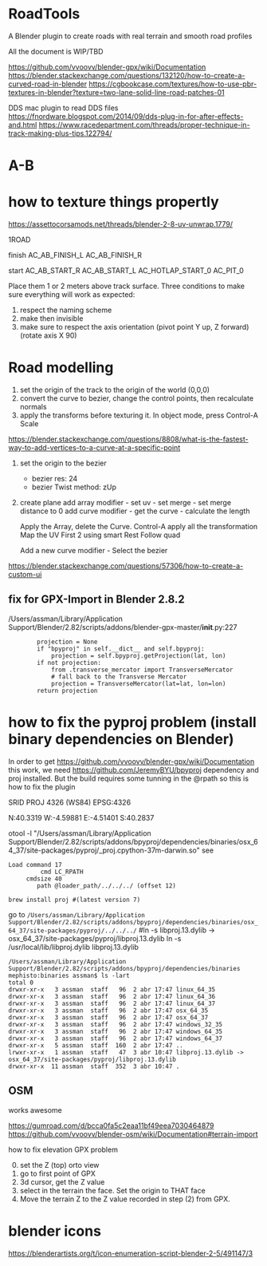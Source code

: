 # RoadTools
A Blender plugin to create roads with real terrain and smooth road profiles

All the document is WIP/TBD

https://github.com/vvoovv/blender-gpx/wiki/Documentation
https://blender.stackexchange.com/questions/132120/how-to-create-a-curved-road-in-blender
https://cgbookcase.com/textures/how-to-use-pbr-textures-in-blender?texture=two-lane-solid-line-road-patches-01

DDS mac plugin to read DDS files
https://fnordware.blogspot.com/2014/09/dds-plug-in-for-after-effects-and.html
https://www.racedepartment.com/threads/proper-technique-in-track-making-plus-tips.122794/
# A-B


# how to texture things propertly
https://assettocorsamods.net/threads/blender-2-8-uv-unwrap.1779/

1ROAD

finish
AC_AB_FINISH_L
AC_AB_FINISH_R

start
AC_AB_START_R
AC_AB_START_L
AC_HOTLAP_START_0
AC_PIT_0

Place them 1 or 2 meters above track surface. Three conditions to make sure everything will work as expected:
1. respect the naming scheme
2. make then invisible
3. make sure to respect the axis orientation (pivot point Y up, Z forward) (rotate axis X 90)

# Road modelling

1) set the origin of the track to the origin of the world (0,0,0)
2) convert the curve to bezier, change the control points, then recalculate normals
3) apply the transforms before texturing it. In object mode, press Control-A Scale


https://blender.stackexchange.com/questions/8808/what-is-the-fastest-way-to-add-vertices-to-a-curve-at-a-specific-point


1) set the origin to the bezier
    - bezier res: 24
    - bezier Twist method: zUp

2) create plane
    add array modifier
        - set uv
        - set merge
        - set merge distance to 0
    add curve modifier
        - get the curve
        - calculate the length

    Apply the Array, delete the Curve.
    Control-A apply all the transformation
    Map the UV
    First 2 using smart
    Rest Follow quad

    Add a new curve modifier
        - Select the bezier

https://blender.stackexchange.com/questions/57306/how-to-create-a-custom-ui


## fix for GPX-Import in Blender 2.8.2


/Users/assman/Library/Application Support/Blender/2.82/scripts/addons/blender-gpx-master/__init__.py:227

```
        projection = None
        if "bpyproj" in self.__dict__ and self.bpyproj:
            projection = self.bpyproj.getProjection(lat, lon)
        if not projection:
            from .transverse_mercator import TransverseMercator
            # fall back to the Transverse Mercator
            projection = TransverseMercator(lat=lat, lon=lon)
        return projection
```



# how to fix the pyproj problem (install binary dependencies on Blender)

In order to get https://github.com/vvoovv/blender-gpx/wiki/Documentation this work, we need https://github.com/JeremyBYU/bpyproj dependency
and proj installed. But the build requires some tunning in the @rpath so this is how to fix the plugin

SRID PROJ 4326 (WS84)
EPSG:4326

N:40.3319
W:-4.59881
E:-4.51401
S:40.2837



 otool -l "/Users/assman/Library/Application Support/Blender/2.82/scripts/addons/bpyproj/dependencies/binaries/osx_64_37/site-packages/pyproj/_proj.cpython-37m-darwin.so"
 see
 ```
 Load command 17
          cmd LC_RPATH
      cmdsize 40
         path @loader_path/../../../ (offset 12)
```

```
brew install proj #(latest version 7)
```

go to `/Users/assman/Library/Application Support/Blender/2.82/scripts/addons/bpyproj/dependencies/binaries/osx_64_37/site-packages/pyproj/../../../`
#ln -s libproj.13.dylib -> osx_64_37/site-packages/pyproj/libproj.13.dylib
ln -s /usr/local/lib/libproj.dylib libproj.13.dylib
```
/Users/assman/Library/Application Support/Blender/2.82/scripts/addons/bpyproj/dependencies/binaries
mephisto:binaries assman$ ls -lart
total 0
drwxr-xr-x   3 assman  staff   96  2 abr 17:47 linux_64_35
drwxr-xr-x   3 assman  staff   96  2 abr 17:47 linux_64_36
drwxr-xr-x   3 assman  staff   96  2 abr 17:47 linux_64_37
drwxr-xr-x   3 assman  staff   96  2 abr 17:47 osx_64_35
drwxr-xr-x   3 assman  staff   96  2 abr 17:47 osx_64_37
drwxr-xr-x   3 assman  staff   96  2 abr 17:47 windows_32_35
drwxr-xr-x   3 assman  staff   96  2 abr 17:47 windows_64_35
drwxr-xr-x   3 assman  staff   96  2 abr 17:47 windows_64_37
drwxr-xr-x   5 assman  staff  160  2 abr 17:47 ..
lrwxr-xr-x   1 assman  staff   47  3 abr 10:47 libproj.13.dylib -> osx_64_37/site-packages/pyproj/libproj.13.dylib
drwxr-xr-x  11 assman  staff  352  3 abr 10:47 .
```

## OSM

works awesome

https://gumroad.com/d/bcca0fa5c2eaa11bf49eea7030464879
https://github.com/vvoovv/blender-osm/wiki/Documentation#terrain-import


how to fix elevation GPX problem

0) set the Z (top) orto view
1) go to first point of GPX
2) 3d cursor, get the Z value
3) select in the terrain the face. Set the origin to THAT face
4) Move the terrain Z to the Z value recorded in step (2) from GPX.

# blender icons
https://blenderartists.org/t/icon-enumeration-script-blender-2-5/491147/3
